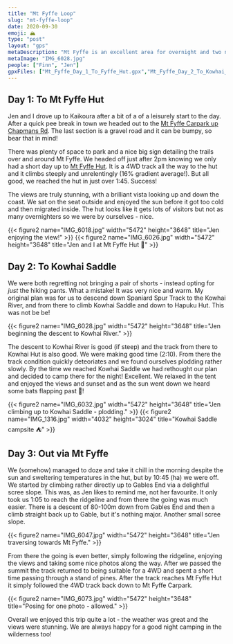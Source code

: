 ```yaml
---
title: "Mt Fyffe Loop"
slug: "mt-fyffe-loop"
date: 2020-09-30
emoji: 🏔
type: "post"
layout: "gps"
metaDescription: "Mt Fyffe is an excellent area for overnight and two night trips, with lots of options, track variety and beautiful views."
metaImage: "IMG_6028.jpg"
people: ["Finn", "Jen"]
gpxFiles: ["Mt_Fyffe_Day_1_To_Fyffe_Hut.gpx","Mt_Fyffe_Day_2_To_Kowhai_Saddle_via_Kowhai_Hut.gpx","Mt_Fyffe_Day_3_Out_via_Gables_End_Mt_Fyffe_Summit.gpx"]
---
```


## Day 1: To Mt Fyffe Hut

Jen and I drove up to Kaikoura after a bit of a of a leisurely start to the day. After a quick pee break in town we headed out to the [Mt Fyffe Carpark up Chapmans Rd](https://goo.gl/maps/p1Jay3ppQM9VL6yT7). The last section is a gravel road and it can be bumpy, so bear that in mind!

There was plenty of space to park and a nice big sign detailing the trails over and around Mt Fyffe. We headed off just after 2pm knowing we only had a short day up to [Mt Fyffe Hut](https://www.doc.govt.nz/parks-and-recreation/places-to-go/marlborough/places/ka-whata-tu-o-rakihouia-clarence/things-to-do/huts/mt-fyffe-hut/). It is a 4WD track all the way to the hut and it climbs steeply and unrelentingly (16% gradient average!). But all good, we reached the hut in just over 1:45. Success!

The views are truly stunning, with a brilliant vista looking up and down the coast. We sat on the seat outside and enjoyed the sun before it got too cold and then migrated inside. The hut looks like it gets lots of visitors but not as many overnighters so we were by ourselves - nice.

{{< figure2 name="IMG_6018.jpg" width="5472" height="3648" title="Jen enjoying the view!" >}}
{{< figure2 name="IMG_6026.jpg" width="5472" height="3648" title="Jen and I at Mt Fyffe Hut 🥰" >}}

## Day 2: To Kowhai Saddle

We were both regretting not bringing a pair of shorts - instead opting for _just_ the hiking pants. What a mistake! It was very nice and warm. My original plan was for us to descend down Spaniard Spur Track to the Kowhai River, and from there to climb Kowhai Saddle and down to Hapuku Hut. This was not be be!

{{< figure2 name="IMG_6028.jpg" width="5472" height="3648" title="Jen beginning the descent to Kowhai River." >}}

The descent to Kowhai River is good (if steep) and the track from there to Kowhai Hut is also good. We were making good time (2:10). From there the track condition quickly deteoriates and we found ourselves plodding rather slowly. By the time we reached Kowhai Saddle we had rethought our plan and decided to camp there for the night! Excellent. We relaxed in the tent and enjoyed the views and sunset and as the sun went down we heard some bats flapping past 🦇!

{{< figure2 name="IMG_6032.jpg" width="5472" height="3648" title="Jen climbing up to Kowhai Saddle - plodding." >}}
{{< figure2 name="IMG_1316.jpg" width="4032" height="3024" title="Kowhai Saddle campsite ⛺️" >}}

## Day 3: Out via Mt Fyffe

We (somehow) managed to doze and take it chill in the morning despite the sun and sweltering temperatures in the hut, but by 10:45 (ha) we were off. We started by climbing rather directly up to Gables End via a delightful scree slope. This was, as Jen likes to remind me, not her favourite. It only took us 1:05 to reach the ridgeline and from there the going was much easier. There is a descent of 80-100m down from Gables End and then a climb straight back up to Gable, but it's nothing major. Another small scree slope.

{{< figure2 name="IMG_6047.jpg" width="5472" height="3648" title="Jen traversing towards Mt Fyffe." >}}

From there the going is even better, simply following the ridgeline, enjoying the views and taking some nice photos along the way. After we passed the summit the track returned to being suitable for a 4WD and spent a short time passing through a stand of pines. After the track reaches Mt Fyffe Hut it simply followed the 4WD track back down to Mt Fyffe Carpark.

{{< figure2 name="IMG_6073.jpg" width="5472" height="3648" title="Posing for one photo - allowed." >}}

Overall we enjoyed this trip quite a lot - the weather was great and the views were stunning. We are always happy for a good night camping in the wilderness too!
